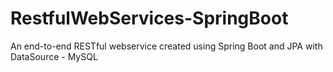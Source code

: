 # RestfulWebServices-SpringBoot
An end-to-end RESTful webservice created using Spring Boot and JPA with DataSource - MySQL
